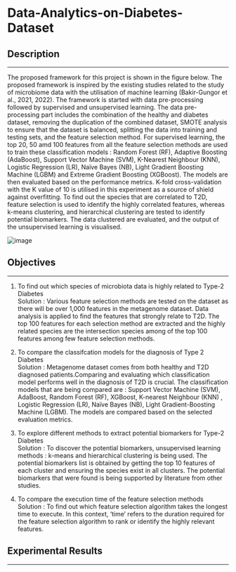 # Data-Analytics-on-Diabetes-Dataset


## Description
-----------------
The proposed framework for this project is shown in the figure below. The proposed framework is inspired by the existing studies related to the study of microbiome data with the utilisation of machine learning (Bakir-Gungor et al., 2021, 2022). The framework is started with data pre-processing followed by supervised and unsupervised learning. The data pre-processing part includes the combination of the healthy and diabetes dataset, removing the duplication of the combined dataset, SMOTE analysis to ensure that the dataset is balanced, splitting the data into training and testing sets, and the feature selection method. For supervised learning, the top 20, 50 amd 100 features from all the feature selection methods are used to train these classification models : Random Forest (RF), Adaptive Boosting (AdaBoost), Support Vector Machine (SVM), K-Nearest Neighbour (KNN), Logistic Regression (LR), Naïve Bayes (NB), Light Gradient Boosting Machine (LGBM) and Extreme Gradient Boosting (XGBoost). The models are then evaluated based on the performance metrics. K-fold cross-validation with the K value of 10 is utilised in this experiment as a source of shield against overfitting. To find out the species that are correlated to T2D, feature selection is used to identify the highly correlated features, whereas k-means clustering, and hierarchical clustering are tested to identify potential biomarkers. The data clustered are evaluated, and the output of the unsupervised learning is visualised.

![image](https://github.com/eethiing/Data-Analytics-on-Diabetes-Dataset/assets/85276977/b540c48b-3af1-4bb2-be3e-537355a80287)

## Objectives 
-----------------------
1) To find out which species of microbiota data is highly related to Type-2 Diabetes\
   Solution : Various feature selection methods are tested on the dataset as there will be over 1,000 features in the metagenome dataset. Data analysis is applied to find the features that strongly relate to T2D. The top 100 features for each selection method are extracted and the highly related species are the intersection species among of the top 100 features among few feature selection methods.
   
2) To compare the classifcation models for the diagnosis of Type 2 Diabetes\
   Solution : Metagenome dataset comes from both healthy and T2D diagnosed patients.Comparing and evaluating which classification model performs well in the diagnosis of T2D is crucial. The classification models that are being compared are : Support Vector Machine (SVM), AdaBoost, Random Forest (RF), XGBoost, K-nearest Neighbour (KNN) , Logistic Regression (LR), Naïve Bayes (NB), Light Gradient-Boosting Machine (LGBM). The models are compared based on the selected evaluation metrics.
   
3) To explore different methods to extract potential biomarkers for Type-2 Diabetes\
   Solution : To discover the potential biomarkers, unsupervised learning methods : k-means and hierarchical clustering is being used. The potential biomarkers list is obtained by getting the top 10 features of each cluster and ensuring the species exist in all clusters. The potential biomarkers that were found is being supported by literature from other studies.
   
4) To compare the execution time of the feature selection methods\
   Solution :  To find out which feature selection algorithm takes the longest time to execute. In this context, ‘time’ refers to the duration required for the feature selection algorithm to rank or identify the highly relevant features.
   

## Experimental Results
--------------------




